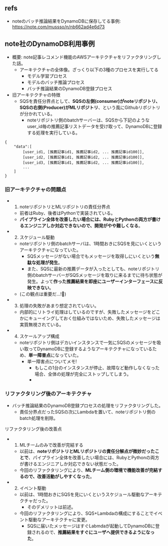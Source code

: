 ## refs

- noteのバッチ推論結果をDynamoDBに保存してる事例: https://note.com/mussso/n/nb662ad4e6d73

## note社のDynamoDB利用事例

- 概要: note記事レコメンド機能のAWSアーキテクチャをリファクタリングした話。
  - アーキテクチャの全体像。ざっくり以下の3種のプロセスを実行してる
    - モデル学習プロセス
    - モデルのバッチ推論プロセス
    - バッチ推論結果のDynamoDB登録プロセス
- 旧アーキテクチャの特徴
  - SQSを責任分界点として、**SQSの左側(consumer)がnoteリポジトリ、SQSの右側(Producer)がMLリポジトリ**、という風にGithubリポジトリが分かれている。
    - noteリポジトリ側のbatchサーバーは、SQSから下記のようなuser_id毎の推薦記事リストデータを受け取って、DynamoDBに登録する処理を実行している。

```
{
    "data":[
        [user_id1, [推薦記事id1, 推薦記事id2, ... 推薦記事id100]], 
        [user_id2, [推薦記事id1, 推薦記事id2, ... 推薦記事id100]],
        [user_id3, [推薦記事id1, 推薦記事id2, ... 推薦記事id100]],
        ...
    ]
}
```

### 旧アーキテクチャの問題点

- 1. noteリポジトリとMLリポジトリの責任分界点
  - 前者はRuby、後者はPythonで実装されている。
  - **パイプライン全体を改善したい場合には、RubyとPythonの両方が書けるエンジニアしか対応できないので、開発がやや難しくなる**。
- 2. スケジュール駆動
  - noteリポジトリ側のbatchサーバは、1時間おきにSQSを見にいくというアーキテクチャになっていた。
    - SQSメッセージがない場合でもメッセージを取得しにいくという**無駄な処理が発生**。
    - また、SQSに最新の推薦データが入ったとしても、noteリポジトリ側のbatchサーバーがSQSメッセージを取りに来るまでに待ち状態が発生。よって**作った推薦結果を即座にユーザーインターフェースに反映できない**。
  - (この観点は重要だ...!:thinking:)
- 3. 処理の失敗があまり想定されていない。
  - 内部的にリトライ処理はしているのですが、失敗したメッセージをどこかにキューイングしておく仕組みではないため、失敗したメッセージは実質無視されている。
- 4. スケールアップ構成
  - noteリポジトリ側はデカいインスタンスで一気にSQSのメッセージを吸い取ってDynamoDBに登録するようなアーキテクチャになっているため、**単一障害点**になっていた。
    - 単一障害点についてメモ!
      - もしこの1台のインスタンスが停止、故障など動作しなくなった場合、全体の処理が完全にストップしてしまう。
      - 

### リファクタリング後のアーキテクチャ

- バッチ推論結果のDynamoDB登録プロセスの処理をリファクタリングした。
  - 責任分界点だったSQSの次にLambdaを置いて、noteリポジトリ側のbatch処理を削除。

リファクタリング後の改善点

- 1. MLチームのみで改善が完結する
  - 以前は、**noteリポジトリとMLリポジトリの責任分解点が微妙だったことで**、パイプライン全体を改善したい場合には、RubyとPythonの両方が書けるエンジニアしか対応できない状態だった。
  - 今回のリファクタリングにより、**MLチーム側の環境で機能改善が完結するので、改善活動がしやすくなった**。
- 2. イベント駆動
  - 以前は、1時間おきにSQSを見にいくというスケジュール駆動なアーキテクチャだった。
    - そのデメリットは前述。
  - 今回のリファクタリングにより、SQS+Lambdaの構成にすることでイベント駆動なアーキテクチャに変更。
    - SQSに届いたメッセージはすぐLabmdaが起動してDynamoDBに登録されるので、**推薦結果をすぐにユーザへ提供できるようになった**。
